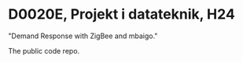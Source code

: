 
# D0020E, Projekt i datateknik, H24

"Demand Response with ZigBee and mbaigo."

The public code repo.
